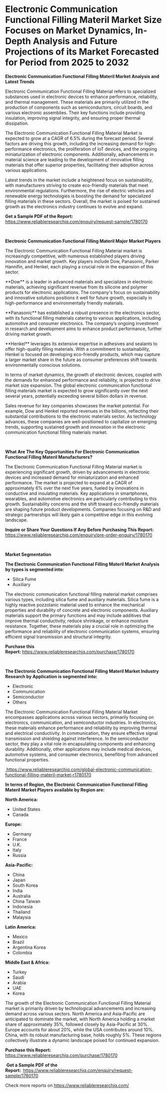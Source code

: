 <p><h1>Electronic Communication Functional Filling Materil Market Size Focuses on Market Dynamics, In-Depth Analysis and Future Projections of its Market Forecasted for Period from 2025 to 2032</h1></p><p><strong>Electronic Communication Functional Filling Materil Market Analysis and Latest Trends</strong></p>
<p><p>Electronic Communication Functional Filling Material refers to specialized substances used in electronic devices to enhance performance, reliability, and thermal management. These materials are primarily utilized in the production of components such as semiconductors, circuit boards, and various electronic assemblies. Their key functions include providing insulation, improving signal integrity, and ensuring proper thermal dissipation.</p><p>The Electronic Communication Functional Filling Material Market is expected to grow at a CAGR of 6.5% during the forecast period. Several factors are driving this growth, including the increasing demand for high-performance electronics, the proliferation of IoT devices, and the ongoing miniaturization of electronic components. Additionally, advancements in material science are leading to the development of innovative filling materials that offer superior properties, facilitating their adoption across various applications.</p><p>Latest trends in the market include a heightened focus on sustainability, with manufacturers striving to create eco-friendly materials that meet environmental regulations. Furthermore, the rise of electric vehicles and renewable energy technologies is boosting the demand for specialized filling materials in these sectors. Overall, the market is poised for sustained growth as the electronics industry continues to evolve and expand.</p></p>
<p><strong>Get a Sample PDF of the Report:&nbsp;</strong> <a href="https://www.reliableresearchiq.com/enquiry/request-sample/1780170?utm_campaign=2284&utm_medium=2&utm_source=Github&utm_content=ia&utm_term=25032025&utm_id=electronic-communication-functional-filling-materil">https://www.reliableresearchiq.com/enquiry/request-sample/1780170</a></p>
<p>&nbsp;</p>
<p><strong>Electronic Communication Functional Filling Materil Major Market Players</strong></p>
<p><p>The Electronic Communication Functional Filling Material market is increasingly competitive, with numerous established players driving innovation and market growth. Key players include Dow, Panasonic, Parker Hannifin, and Henkel, each playing a crucial role in the expansion of this sector.</p><p>**Dow** is a leader in advanced materials and specializes in electronic materials, achieving significant revenue from its silicone and polymer products for electronic applications. The company's focus on sustainability and innovative solutions positions it well for future growth, especially in high-performance and environmentally friendly materials.</p><p>**Panasonic** has established a robust presence in the electronics sector, with its functional filling materials catering to various applications, including automotive and consumer electronics. The company’s ongoing investment in research and development aims to enhance product performance, further driving market growth.</p><p>**Henkel** leverages its extensive expertise in adhesives and sealants to offer high-quality filling materials. With a commitment to sustainability, Henkel is focused on developing eco-friendly products, which may capture a larger market share in the future as consumer preferences shift towards environmentally conscious solutions.</p><p>In terms of market dynamics, the growth of electronic devices, coupled with the demands for enhanced performance and reliability, is projected to drive market size expansion. The global electronic communication functional filling materials market is expected to grow significantly over the next several years, potentially exceeding several billion dollars in revenue.</p><p>Sales revenue for key companies showcases the market potential. For example, Dow and Henkel reported revenues in the billions, reflecting their substantial contributions to the electronic materials sector. As technology advances, these companies are well-positioned to capitalize on emerging trends, supporting sustained growth and innovation in the electronic communication functional filling materials market.</p></p>
<p>&nbsp;</p>
<p><strong>What Are The Key Opportunities For Electronic Communication Functional Filling Materil Manufacturers?</strong></p>
<p><p>The Electronic Communication Functional Filling Material market is experiencing significant growth, driven by advancements in electronic devices and increased demand for miniaturization and enhanced performance. The market is projected to expand at a CAGR of approximately 6% over the next five years, fueled by innovations in conductive and insulating materials. Key applications in smartphones, wearables, and automotive electronics are particularly contributing to this growth. Sustainability concerns and the shift toward eco-friendly materials are shaping future product developments. Companies focusing on R&D and strategic partnerships will likely gain a competitive edge in this evolving landscape.</p></p>
<p><strong>Inquire or Share Your Questions If Any Before Purchasing This Report:</strong> <a href="https://www.reliableresearchiq.com/enquiry/pre-order-enquiry/1780170?utm_campaign=2284&utm_medium=2&utm_source=Github&utm_content=ia&utm_term=25032025&utm_id=electronic-communication-functional-filling-materil">https://www.reliableresearchiq.com/enquiry/pre-order-enquiry/1780170</a></p>
<p>&nbsp;</p>
<p><strong>Market Segmentation</strong></p>
<p><strong>The Electronic Communication Functional Filling Materil Market Analysis by types is segmented into:</strong></p>
<p><ul><li>Silica Fume</li><li>Auxiliary</li></ul></p>
<p><p>The electronic communication functional filling material market comprises various types, including silica fume and auxiliary materials. Silica fume is a highly reactive pozzolanic material used to enhance the mechanical properties and durability of concrete and electronic components. Auxiliary materials support the primary functions and may include additives that improve thermal conductivity, reduce shrinkage, or enhance moisture resistance. Together, these materials play a crucial role in optimizing the performance and reliability of electronic communication systems, ensuring efficient signal transmission and structural integrity.</p></p>
<p><strong>Purchase this Report:&nbsp;</strong><a href="https://www.reliableresearchiq.com/purchase/1780170?utm_campaign=2284&utm_medium=2&utm_source=Github&utm_content=ia&utm_term=25032025&utm_id=electronic-communication-functional-filling-materil">https://www.reliableresearchiq.com/purchase/1780170</a></p>
<p>&nbsp;</p>
<p><strong>The Electronic Communication Functional Filling Materil Market Industry Research by Application is segmented into:</strong></p>
<p><ul><li>Electronic</li><li>Communication</li><li>Semiconductor</li><li>Others</li></ul></p>
<p><p>The Electronic Communication Functional Filling Material Market encompasses applications across various sectors, primarily focusing on electronics, communication, and semiconductor industries. In electronics, these materials enhance performance and reliability by improving thermal and electrical conductivity. In communication, they ensure effective signal transmission and shielding against interference. In the semiconductor sector, they play a vital role in encapsulating components and enhancing durability. Additionally, other applications may include medical devices, automotive systems, and consumer electronics, benefiting from advanced functional properties.</p></p>
<p><a href="https://www.reliableresearchiq.com/global-electronic-communication-functional-filling-materil-market-r1780170?utm_campaign=2284&utm_medium=2&utm_source=Github&utm_content=ia&utm_term=25032025&utm_id=electronic-communication-functional-filling-materil">&nbsp;https://www.reliableresearchiq.com/global-electronic-communication-functional-filling-materil-market-r1780170</a></p>
<p><strong>In terms of Region, the Electronic Communication Functional Filling Materil Market Players available by Region are:</strong></p>
<p>
    <p> <strong> North America: </strong>
        <ul>
            <li>United States</li>
            <li>Canada</li>
        </ul>
        </p> 
    <p> <strong> Europe: </strong>
        <ul>
            <li>Germany</li>
            <li>France</li>
            <li>U.K.</li>
            <li>Italy</li>
            <li>Russia</li>
        </ul>
        </p> 
    <p> <strong> Asia-Pacific: </strong>
        <ul>
            <li>China</li>
            <li>Japan</li>
            <li>South Korea</li>
            <li>India</li>
            <li>Australia</li>
            <li>China Taiwan</li>
            <li>Indonesia</li>
            <li>Thailand</li>
            <li>Malaysia</li>
        </ul>
        </p> 
    <p> <strong> Latin America: </strong>
        <ul>
            <li>Mexico</li>
            <li>Brazil</li>
            <li>Argentina Korea</li>
            <li>Colombia</li>
        </ul>
        </p> 
    <p> <strong> Middle East & Africa: </strong>
        <ul>
            <li>Turkey</li>
            <li>Saudi</li>
            <li>Arabia</li>
            <li>UAE</li>
            <li>Korea</li>
        </ul>
    </p>
    </p>
<p><p>The growth of the Electronic Communication Functional Filling Material market is primarily driven by technological advancements and increasing demand across various sectors. North America and Asia-Pacific are anticipated to dominate the market, with North America holding a market share of approximately 35%, followed closely by Asia-Pacific at 30%. Europe accounts for about 20%, while the USA contributes around 10%. China, with its robust manufacturing base, holds roughly 5%. These regions collectively illustrate a dynamic landscape poised for continued expansion.</p></p>
<p><strong>Purchase this Report: </strong><a href="https://www.reliableresearchiq.com/purchase/1780170?utm_campaign=2284&utm_medium=2&utm_source=Github&utm_content=ia&utm_term=25032025&utm_id=electronic-communication-functional-filling-materil">https://www.reliableresearchiq.com/purchase/1780170</a></p>
<p>&nbsp;<strong>Get a Sample PDF of the Report:&nbsp;&nbsp;</strong><a href="https://www.reliableresearchiq.com/enquiry/request-sample/1780170?utm_campaign=2284&utm_medium=2&utm_source=Github&utm_content=ia&utm_term=25032025&utm_id=electronic-communication-functional-filling-materil">https://www.reliableresearchiq.com/enquiry/request-sample/1780170</a></p>
<p><strong></strong></p>
<p>Check more reports on <a href="https://www.reliableresearchiq.com/?utm_campaign=2284&utm_medium=2&utm_source=Github&utm_content=ia&utm_term=25032025&utm_id=electronic-communication-functional-filling-materil">https://www.reliableresearchiq.com/</a></p>